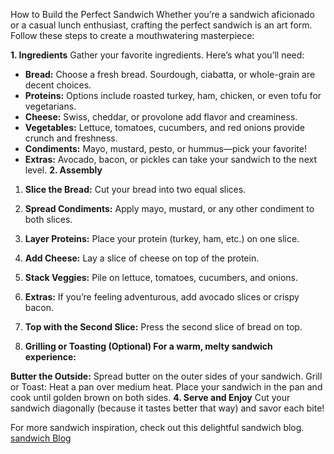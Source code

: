 How to Build the Perfect Sandwich
Whether you’re a sandwich aficionado or a casual lunch enthusiast, crafting the perfect sandwich is an art form. Follow these steps to create a mouthwatering masterpiece:

**1. Ingredients**
Gather your favorite ingredients. Here’s what you’ll need:

* **Bread:** Choose a fresh bread. Sourdough, ciabatta, or whole-grain are decent choices.
* **Proteins:** Options include roasted turkey, ham, chicken, or even tofu for vegetarians.
* **Cheese:** Swiss, cheddar, or provolone add flavor and creaminess.
* **Vegetables:** Lettuce, tomatoes, cucumbers, and red onions provide crunch and freshness.
* **Condiments:** Mayo, mustard, pesto, or hummus—pick your favorite!
* **Extras:** Avocado, bacon, or pickles can take your sandwich to the next level.
**2. Assembly**

1. **Slice the Bread:** Cut your bread into two equal slices.
2. **Spread Condiments:** Apply mayo, mustard, or any other condiment to both slices.
3. **Layer Proteins:** Place your protein (turkey, ham, etc.) on one slice.
4. **Add Cheese:** Lay a slice of cheese on top of the protein.
5. **Stack Veggies:** Pile on lettuce, tomatoes, cucumbers, and onions.
6. **Extras:** If you’re feeling adventurous, add avocado slices or crispy bacon.
7. **Top with the Second Slice:** Press the second slice of bread on top.

3. **Grilling or Toasting (Optional)
For a warm, melty sandwich experience:**

**Butter the Outside:** Spread butter on the outer sides of your sandwich.
Grill or Toast: Heat a pan over medium heat. Place your sandwich in the pan and cook until golden brown on both sides.
**4. Serve and Enjoy**
Cut your sandwich diagonally (because it tastes better that way) and savor each bite!

For more sandwich inspiration, check out this delightful sandwich blog.
[sandwich Blog](www.notreal.com)